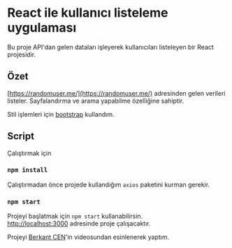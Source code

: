 # React ile kullanıcı listeleme uygulaması

Bu proje API'dan gelen dataları işleyerek kullanıcıları listeleyen bir React projesidir.

## Özet

[https://randomuser.me/](https://randomuser.me/) adresinden gelen verileri listeler. Sayfalandırma ve arama yapabilme özelliğine sahiptir.

Stil işlemleri için [bootstrap](https://getbootstrap.com/) kullandım.

## Script

Çalıştırmak için

### `npm install`


Çalıştırmadan önce projede kullandığım `axios` paketini kurman gerekir.

### `npm start`

Projeyi başlatmak için `npm start` kullanabilirsin.\
[http://localhost:3000](http://localhost:3000) adresinde proje çalışacaktır.

Projeyi [Berkant CEN](https://www.youtube.com/watch?v=NNdc47vVp0c)'in videosundan esinlenerek yaptım.